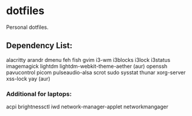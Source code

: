 # dotfiles
Personal dotfiles.

## Dependency List:
alacritty
arandr
dmenu
feh
fish
gvim
i3-wm
i3blocks
i3lock
i3status
imagemagick
lightdm
lightdm-webkit-theme-aether (aur)
openssh
pavucontrol
picom
pulseaudio-alsa
scrot
sudo
sysstat
thunar
xorg-server
xss-lock
yay (aur)

### Additional for laptops:
acpi
brightnessctl
iwd
network-manager-applet
networkmangager

